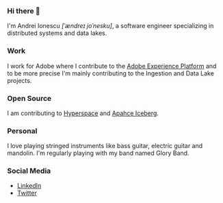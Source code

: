 ### Hi there 👋

I'm Andrei Ionescu _\[ˈændreɪ joˈnesku\]_, a software engineer specializing in distributed systems and data lakes.

### Work

I work for Adobe where I contribute to the [Adobe Experience Platform](https://business.adobe.com/products/experience-platform/adobe-experience-platform.html) and to be more precise I'm mainly contributing to the Ingestion and Data Lake projects.

### Open Source

I am contributing to [Hyperspace](https://github.com/microsoft/hyperspace) and [Apahce Iceberg](https://github.com/apache/iceberg).

### Personal

I love playing stringed instruments like bass guitar, electric guitar and mandolin. I'm regularly playing with my band named Glory Band.

### Social Media

- [LinkedIn](https://www.linkedin.com/in/andreiionescu/)
- [Twitter](https://twitter.com/webdever)

